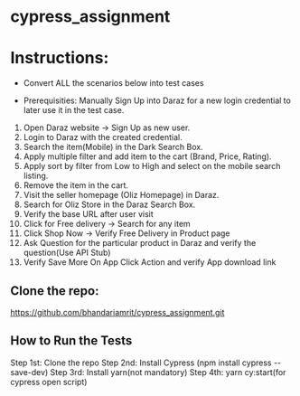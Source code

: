 # cypress_assignment

# Instructions:

- Convert ALL the scenarios below into test cases

- Prerequisities: Manually Sign Up into Daraz for a new login credential to later use it in the test case.

1. Open Daraz website -> Sign Up as new user.
2. Login to Daraz with the created credential.
3. Search the item(Mobile) in the Dark Search Box.
4. Apply multiple filter and add item to the cart (Brand, Price, Rating).
5. Apply sort by filter from Low to High and select on the mobile search listing.
6. Remove the item in the cart.
7. Visit the seller homepage (Oliz Homepage) in Daraz.
8. Search for Oliz Store in the Daraz Search Box.
9. Verify the base URL after user visit
10. Click for Free delivery -> Search for any item
11. Click Shop Now -> Verify Free Delivery in Product page
12. Ask Question for the particular product in Daraz and verify the question(Use API Stub)
13. Verify Save More On App Click Action and verify App download link 

## Clone the repo: 
https://github.com/bhandariamrit/cypress_assignment.git

## How to Run the Tests
Step 1st: Clone the repo
Step 2nd: Install Cypress (npm install cypress --save-dev)
Step 3rd: Install yarn(not mandatory)
Step 4th: yarn cy:start(for cypress open script)
